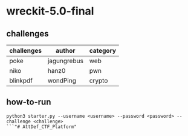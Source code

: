 # wreckit-5.0-final

## challenges

| challenges | author      | category |
| ---------- | ----------- | -------- |
| poke       | jagungrebus | web      |
| niko       | hanz0       | pwn      |
| blinkpdf   | wondPing    | crypto   |

## how-to-run

````
python3 starter.py --username <username> --password <password> --challenge <challenge>
```"# AttDef_CTF_Platform"
````
